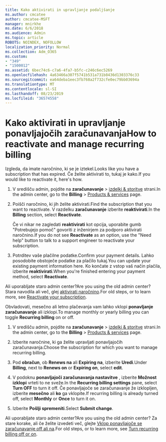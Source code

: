 ```yaml
---
title: Kako aktivirati in upravljanje podaljšanje
ms.author: cmcatee
author: cmcatee-MSFT
manager: mnirkhe
ms.date: 6/6/2018
ms.audience: Admin
ms.topic: article
ROBOTS: NOINDEX, NOFOLLOW
localization_priority: Normal
ms.collection: Adm_O365
ms.custom:
- "349"
- "1500012"
ms.assetid: 6bec74c6-c7a6-4fa7-b5fc-c246c6ec5269
ms.openlocfilehash: 4a63466a307f5741b531a731b8436d1303376c33
ms.sourcegitcommit: ea64deba1eec3fb768a2f732cfe0ec79bb03694a
ms.translationtype: MT
ms.contentlocale: sl-SI
ms.lasthandoff: 08/23/2019
ms.locfileid: "36574558"
---
```

# <a name="how-to-reactivate-and-manage-recurring-billing"></a><span data-ttu-id="fcd76-102">Kako aktivirati in upravljanje ponavljajočih zaračunavanja</span><span class="sxs-lookup"><span data-stu-id="fcd76-102">How to reactivate and manage recurring billing</span></span>

<span data-ttu-id="fcd76-103">Izgleda, da imate naročnino, ki se je iztekel.</span><span class="sxs-lookup"><span data-stu-id="fcd76-103">Looks like you have a subscription that has expired.</span></span> <span data-ttu-id="fcd76-104">Če želite aktivirati to, tukaj je kako.</span><span class="sxs-lookup"><span data-stu-id="fcd76-104">If you would like to reactivate it, here's how.</span></span>
  
1. <span data-ttu-id="fcd76-105">V središču admin, pojdite na **zaračunavanje** \> [izdelki & storitve](https://go.microsoft.com/fwlink/p/?linkid=842054) strani.</span><span class="sxs-lookup"><span data-stu-id="fcd76-105">In the admin center, go to the **Billing** \> [Products & services](https://go.microsoft.com/fwlink/p/?linkid=842054) page.</span></span>

2. <span data-ttu-id="fcd76-106">Poišči naročnino, ki jih želite aktivirati.</span><span class="sxs-lookup"><span data-stu-id="fcd76-106">Find the subscription that you want to reactivate.</span></span> <span data-ttu-id="fcd76-107">V razdelku **zaračunavanje** izberite **reaktivirati**.</span><span class="sxs-lookup"><span data-stu-id="fcd76-107">In the **Billing** section, select  **Reactivate**.</span></span>

    <span data-ttu-id="fcd76-108">Če vi nikar ne zagledati **reaktivirati** kot opcija, uporabite gumb "Potrebujejo pomoč" govoriti z inženirjem za podporo aktivirati naročnino.</span><span class="sxs-lookup"><span data-stu-id="fcd76-108">If you do not see **Reactivate** as an option, use the "Need help" button to talk to a support engineer to reactivate your subscription.</span></span>

3. <span data-ttu-id="fcd76-109">Potrditev vaše plačilne podatke.</span><span class="sxs-lookup"><span data-stu-id="fcd76-109">Confirm your payment details.</span></span> <span data-ttu-id="fcd76-110">Lahko posodobite obstoječe podatke za plačilo tukaj.</span><span class="sxs-lookup"><span data-stu-id="fcd76-110">You can update your existing payment information here.</span></span> <span data-ttu-id="fcd76-111">Ko končate z vstop vaš način plačila, izberite **reaktivirati**.</span><span class="sxs-lookup"><span data-stu-id="fcd76-111">When you're finished entering your payment method, select **Reactivate**.</span></span>

<span data-ttu-id="fcd76-112">Ali uporabljate staro admin center?</span><span class="sxs-lookup"><span data-stu-id="fcd76-112">Are you using the old admin center?</span></span> <span data-ttu-id="fcd76-113">Stara navodila ali več, glej [aktivirati naročnino](https://docs.microsoft.com/en-us/office365/admin/subscriptions-and-billing/reactivate-your-subscription).</span><span class="sxs-lookup"><span data-stu-id="fcd76-113">For old steps, or to learn more, see [Reactivate your subscription](https://docs.microsoft.com/en-us/office365/admin/subscriptions-and-billing/reactivate-your-subscription).</span></span> 

<span data-ttu-id="fcd76-114">Obvladovati, mesečno ali letno plačevanja vam lahko vklopi **ponavljanje zaračunavanje** ali izklopi.</span><span class="sxs-lookup"><span data-stu-id="fcd76-114">To manage monthly or yearly billing you can toggle **Recurring billing** on or off.</span></span>
  
1. <span data-ttu-id="fcd76-115">V središču admin, pojdite na **zaračunavanje** \> [izdelki & storitve](https://go.microsoft.com/fwlink/p/?linkid=842054) strani.</span><span class="sxs-lookup"><span data-stu-id="fcd76-115">In the admin center, go to the **Billing** \> [Products & services](https://go.microsoft.com/fwlink/p/?linkid=842054) page.</span></span>

2. <span data-ttu-id="fcd76-116">Izberite naročnine, ki ga želite upravljati ponavljajočih zaračunavanja.</span><span class="sxs-lookup"><span data-stu-id="fcd76-116">Choose the subscription for which you want to manage recurring billing.</span></span>

3. <span data-ttu-id="fcd76-117">Pod **obračun**, ob **Renews na** ali **Expiring na**, izberite **Uredi**.</span><span class="sxs-lookup"><span data-stu-id="fcd76-117">Under **Billing**, next to **Renews on** or **Expiring on**, select **edit**.</span></span>

4. <span data-ttu-id="fcd76-118">V podoknu **ponavljajoči zaračunavanja nastavitve** , izberite **Možnost izklopi** vrteti to ne sveže.</span><span class="sxs-lookup"><span data-stu-id="fcd76-118">In the **Recurring billing settings** pane, select **Turn OFF** to turn it off.</span></span> <span data-ttu-id="fcd76-119">Če ponavljajoče se zaračunavanje že izklopljen, izberite **mesečno** ali **ko** ga vklopite.</span><span class="sxs-lookup"><span data-stu-id="fcd76-119">If recurring billing is already turned off, select **Monthly** or **Once** to turn it on.</span></span>

5. <span data-ttu-id="fcd76-120">Izberite **Pošlji spremeniti**.</span><span class="sxs-lookup"><span data-stu-id="fcd76-120">Select **Submit change**.</span></span>

<span data-ttu-id="fcd76-121">Ali uporabljate staro admin center?</span><span class="sxs-lookup"><span data-stu-id="fcd76-121">Are you using the old admin center?</span></span> <span data-ttu-id="fcd76-122">Za stare korake, ali če želite izvedeti več, glejte [Vklop ponavljajoče se zaračunavanje off ali na](https://docs.microsoft.com/office365/admin/subscriptions-and-billing/renew-your-subscription#turn-recurring-billing-off-or-on).</span><span class="sxs-lookup"><span data-stu-id="fcd76-122">For old steps, or to learn more, see [Turn recurring billing off or on](https://docs.microsoft.com/office365/admin/subscriptions-and-billing/renew-your-subscription#turn-recurring-billing-off-or-on).</span></span>

